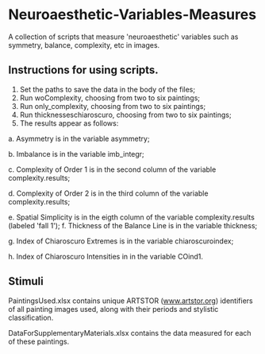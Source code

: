 # Neuroaesthetic-Variables-Measures
A collection of scripts that measure 'neuroaesthetic' variables such as symmetry, balance, complexity, etc in images.

## Instructions for using scripts.

1. Set the paths to save the data in the body of the files;
2. Run woComplexity, choosing from two to six paintings;
3. Run only_complexity, choosing from two to six paintings;
4. Run thicknesseschiaroscuro, choosing from two to six paintings;
5. The results appear as follows:

a. Asymmetry is in the variable asymmetry;

b. Imbalance is in the variable imb_integr;

c. Complexity of Order 1 is in the second column of the variable complexity.results;

d. Complexity of Order 2 is in the third column of the variable complexity.results; 

e. Spatial Simplicity is in the eigth column of the variable complexity.results (labeled 'fall 1'); 
f. Thickness of the Balance Line is in the variable thickness;

g. Index of Chiaroscuro Extremes is in the variable chiaroscuroindex; 

h. Index of Chiaroscuro Intensities in in the variable COind1.

## Stimuli

PaintingsUsed.xlsx contains unique ARTSTOR (www.artstor.org) identifiers of all painting images used, along with their periods and stylistic classification. 

DataForSupplementaryMaterials.xlsx contains the data measured for each of these paintings.

